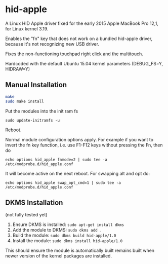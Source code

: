 hid-apple
======================

A Linux HID Apple driver fixed for the early 2015 Apple MacBook Pro 12,1, for Linux kernel 3.19.

Enables the "fn" key that does not work on a bundled hid-apple driver, because it's not recognizing new USB driver.

Fixes the non-functioning touchpad right click and the multitouch.

Hardcoded with the default Ubuntu 15.04 kernel parameters (DEBUG_FS=Y, HIDRAW=Y)

Manual Installation
-------------------

```sh
make
sudo make install
```

Put the modules into the init ram fs
```
sudo update-initramfs -u
```
Reboot.

Normal module configuration options apply. For example if you want to invert the fn key function, i.e. use F1-F12 keys without pressing the Fn, then do
```
echo options hid_apple fnmode=2 | sudo tee -a /etc/modprobe.d/hid_apple.conf
```
It will become active on the next reboot. For swapping alt and opt do:
```
echo options hid_apple swap_opt_cmd=1 | sudo tee -a /etc/modprobe.d/hid_apple.conf
```

DKMS Installation 
-----------------
(not fully tested yet)

1. Ensure DKMS is installed: `sudo apt-get install dkms`
2. Add the module to DKMS: `sudo dkms add .`
3. Build the module: `sudo dkms build hid-apple/1.0`
4. Install the module: `sudo dkms install hid-apple/1.0`

This should ensure the module is automatically built remains built when newer version of the kernel packages are installed.

